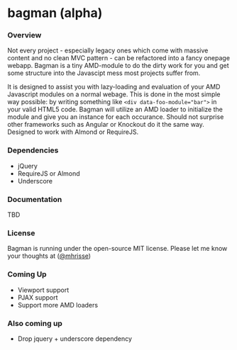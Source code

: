 bagman (alpha)
======

### Overview
Not every project - especially legacy ones which come with massive content and no clean MVC pattern - can be refactored into a fancy onepage webapp. Bagman is a tiny AMD-module to do the dirty work for you and get some structure into the Javascipt mess most projects suffer from.

It is designed to assist you with lazy-loading and evaluation of your AMD Javascript modules on a normal webage. This is done in the most simple way possible: by writing something like `<div data-foo-module="bar">` in your valid HTML5 code. Bagman will utilize an AMD loader to initialize the module and give you an instance for each occurance. Should not surprise other frameworks such as Angular or Knockout do it the same way.
Designed to work with Almond or RequireJS. 

### Dependencies
* jQuery
* RequireJS or Almond
* Underscore

### Documentation
TBD

### License
Bagman is running under the open-source MIT license.
Please let me know your thoughts at ([@mhrisse](http://twitter.com/mhrisse))

### Coming Up
* Viewport support
* PJAX support
* Support more AMD loaders

### Also coming up
* Drop jquery + underscore dependency 
